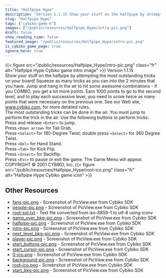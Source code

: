 ```yaml
---
title: "Halfpipe Hype"
description: "Version 1.1.15 Show your stuff on the halfpipe by attempting the most outstanding tricks on your board! Squeeze as many tricks as you can into the 2 minutes that you have. Jump and hang in the air to hit some awesome combinations - if you COMBO, you get a lot more points. Earn 1..."
slug: "Halfpipe_Hype"
tags: ["cybiko-game-h"]
images: ["/public/resources/Halfpipe_Hype/intro-pic.png"]
draft: false
show_reading_time: false
featured_image: "/public/resources/Halfpipe_Hype/intro-pic.png"
is_cybiko_game_page: true
ignore_hero: true
---
```

{{< figure src="/public/resources/Halfpipe_Hype/intro-pic.png" class="fr" alt="Halfpipe Hype Cybiko game intro image" >}}
Version 1.1.15 \
Show your stuff on the halfpipe by attempting the most outstanding tricks on your board! Squeeze as many tricks as you can into the 2 minutes that you have. Jump and hang in the air to hit some awesome combinations - if you COMBO, you get a lot more points. Earn 1000 points to go to the second level, and to play each successive level, you need to score twice as many points that were necessary on the previous one. See our Web site, www.cybiko.com, for more detailed rules. \
The most outstanding tricks can be done in the air. You must jump to perform the trick in the air. Use the following buttons to perform tricks: \
Press and release `<Enter>`  to jump. \
Press `<Down arrow>`  for Tail Grab. \
Press `<Select>`  for 180-Degree Twist; double press `<Select>`  for 360 Degree Twist. \
Press `<Del>`  for Hand Stand. \
Press `<Tab>`  for Kick Flip. \
Press `<Insert>`  for Backflip. \
Press `<Esc>`  to pause or exit the game. The Game Menu will appear. \
COPYRIGHT © 2001 CYBIKO, Inc. {{< figure src="/public/resources/Halfpipe_Hype/root-ico.png" class="fr" alt="Halfpipe Hype Cybiko game icon" >}}

## Other Resources
* [fans-pic.png](/public/resources/Halfpipe_Hype/fans-pic.png) - Screenshot of PicView.exe from Cybiko SDK
* [people-pic.png](/public/resources/Halfpipe_Hype/people-pic.png) - Screenshot of PicView.exe from Cybiko SDK
* [root-spl.txt](/public/resources/Halfpipe_Hype/root-spl.txt) - Text file converted from iso-8859-1 to utf-8 using iconv
* [game_over_bkg-pic.png](/public/resources/Halfpipe_Hype/game_over_bkg-pic.png) - Screenshot of PicView.exe from Cybiko SDK
* [halfpipe-pic.png](/public/resources/Halfpipe_Hype/halfpipe-pic.png) - Screenshot of PicView.exe from Cybiko SDK
* [intro-pic.png](/public/resources/Halfpipe_Hype/intro-pic.png) - Screenshot of PicView.exe from Cybiko SDK
* [next_level_bkg-pic.png](/public/resources/Halfpipe_Hype/next_level_bkg-pic.png) - Screenshot of PicView.exe from Cybiko SDK
* [player-pic.png](/public/resources/Halfpipe_Hype/player-pic.png) - Screenshot of PicView.exe from Cybiko SDK
* [start_buttons-pic.png](/public/resources/Halfpipe_Hype/start_buttons-pic.png) - Screenshot of PicView.exe from Cybiko SDK
* [start_cursor-pic.png](/public/resources/Halfpipe_Hype/start_cursor-pic.png) - Screenshot of PicView.exe from Cybiko SDK
* [0-ico.png](/public/resources/Halfpipe_Hype/0-ico.png) - Screenshot of PicView.exe from Cybiko SDK
* [background-pic.png](/public/resources/Halfpipe_Hype/background-pic.png) - Screenshot of PicView.exe from Cybiko SDK
* [root-ico.png](/public/resources/Halfpipe_Hype/root-ico.png) - Screenshot of PicView.exe from Cybiko SDK
* [start_bkg-pic.png](/public/resources/Halfpipe_Hype/start_bkg-pic.png) - Screenshot of PicView.exe from Cybiko SDK
